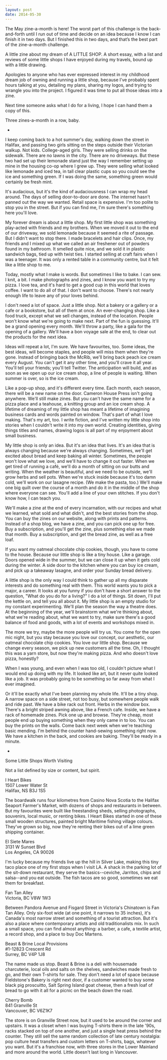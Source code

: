 ```yaml
---
layout: post
date: 2014-05-30
---
```


The May zine-a-month is here! The worst part of this challenge is the back-and-forth until I run out of time and decide on an idea because I know I can finish it in two days. But I finished this in two days, and that’s the best part of the zine-a-month challenge.

A little zine about my dream of A LITTLE SHOP. A short essay, with a list and reviews of some little shops I have enjoyed during my travels, bound up with a little drawing.

Apologies to anyone who has ever expressed interest in my childhood dream job of owning and running a little shop, because I’ve probably spent hours talking at you, detailing my plans, sharing my logos, and trying to wrangle you into the project. I figured it was time to put all those ideas into a zine.

Next time someone asks what I do for a living, I hope I can hand them a copy of this.

Three zines-a-month in a row, baby.

-

I keep coming back to a hot summer's day, walking down the street in Halifax, and passing two girls sitting on the steps outside their Victorian walkup. Not kids. College-aged girls. They were selling drinks on the sidewalk. There are no lawns in the city. There are no driveways. But these two had set up their lemonade stand just the way I remember setting up mine in the housing co-op where I grew up. They were selling what looked like lemonade and iced tea, in tall clear plastic cups so you could see the ice and something green. If I was doing the same, something green would certainly be fresh mint.
     
It's audacious, but it's the kind of audaciousness I can wrap my head around. The days of selling door-to-door are done. The internet hasn't panned out the way we wanted. Retail space is expensive. I'm too polite to stop you in the street. But if you can find me, I'm sure there's something here you'll love.
     
My forever dream is about a little shop. My first little shop was something play-acted with friends and my brothers. When we moved it out to the end of our driveway, we sold lemonade because it seemed a rite of passage. But I didn't want to stop there. I made bracelets and hair clips. Once, my friends and I mixed up what we called an air freshener out of powders found in my bathroom. It smelled quite nice, and we sold it in plastic sandwich bags, tied up with twist ties. I started selling at craft fairs when I was a teenager. It was only a rented table in a community centre, but it felt like a little shop to me.
     
Today, mostly what I make is words. But sometimes I like to bake. I can sew. I knit, a bit. I make photographs and zines, and I know you want to try my pizza. I love tea, and it's hard to get a good cup in this world that loves coffee. I want to do all of that. I don't want to choose. There's not nearly enough life to leave any of your loves behind. 
     
I don't need a lot of space. Just a little shop. Not a bakery or a gallery or a cafe or a bookstore, but all of them at once. An ever-changing shop. Like a food truck, except what we sell changes, instead of the location. People won't know what we're going to make next. Part of the fun is guessing. It'll be a grand opening every month. We'll throw a party, like a gala for the opening of a gallery. We'll have a bon voyage sale at the end, to clear out the products for the next idea. 
     
Ideas will repeat a lot, I'm sure. We have favourites, too. Some ideas, the best ideas, will become staples, and people will miss them when they're gone. Instead of bringing back the McRib, we'll bring back peach ice cream every August. You can't get it any other time, and you'll crave it all year. You'll tell your friends; you'll tell Twitter. The anticipation will build, and as soon as we open up our ice cream shop, a line of people is waiting. When summer is over, so is the ice cream.
     
Like a pop-up shop, and it's different every time. Each month, each season, there will be a new name on the door. Cameron House Press isn't going anywhere. We'll still make zines. But you can't have the same name for a pizza place and a teahouse, a knitting group and an ice cream shop. A lifetime of dreaming of my little shop has meant a lifetime of imagining business cards and words painted on window. That's part of what I love making. That's my art, too. I write fiction, and I've written my little shop into stories when I couldn't write it into my own world. Creating identities, giving things titles and names, drawing logos is all part of my enjoyment about small business.
     
My little shop is only an idea. But it's an idea that lives. It's an idea that is always changing because we're always changing. Sometimes, we'll get excited about bread and keep baking all winter. Sometimes, the people won't love what we love, and we'll have to change it out faster. When we get tired of running a café, we'll do a month of sitting on our butts and writing. When the weather is beautiful, and we need to be outside, we'll grow herbs and sell pots. When we're stuck inside because it's too damn cold, we'll work on our lasagne recipe. (We make the pasta, too.) We'll make one big quilt over the course of a month and do it in the middle of the shop where everyone can see. You'll add a line of your own stitches. If you don't know how, I can teach you.
     
We'll make a zine at the end of every incarnation, with our recipes and what we learned, what sold and what didn't, and the best stories from the shop. You can buy the zines on our website, along with prints and patterns. Instead of a shop blog, we have a zine, and you can pick one up for free. Buy a subscription, and you'll get the zine, plus something else we made that month. Buy a subscription, and get the bread zine, as well as a free loaf.  
     
If you want my oatmeal chocolate chip cookies, though, you have to come to the house. Because our little shop is like a tiny house. Like a garage. Doors opened wide in the summer, but we can close it up when it gets cold during the winter. A side door to the kitchen where you can buy ice cream, and pick up a takeaway lasagne, and order your Sunday bread delivery. 
     
A little shop is the only way I could think to gather up all my disparate interests and do something real with them. This world wants you to pick a major, a career. It looks at you funny if you don't have a short answer to the question, "What do you do for a living?" I do a lot of things. Sit down, I'll put the kettle on, and tell you all about it. My little shop is an empty studio for my constant experimenting. We'll plan the season the way a theatre does. At the beginning of the year, we'll brainstorm what we're thinking about, what we're reading about, what we want to try, make sure there's a good balance of food and goods, with a lot of events and workshops mixed in. 
     
The more we try, maybe the more people will try us. You come for the open mic night, but you stay because you love our concept, our aesthetic, our oatmeal chocolate chip cookies. You love our little shop. Because we change every season, we pick up new customers all the time. Oh, I thought this was a yarn store, but now they're making pizza. And who doesn't love pizza, honestly? 
     
When I was young, and even when I was too old, I couldn't picture what I would end up doing with my life. It looked like art, but it never quite looked like a job. It was probably going to be something so far away from what I ever imagined. 
     
Or it'll be exactly what I've been planning my whole life. It'll be a tiny shop. A narrow space on a side street, not too busy, but somewhere people walk and ride past. We have a bike rack out front. Herbs in the window box. There's a bright striped awning above, like a French cafe. Inside, we have a rack of homemade zines. Pick one up and browse. They're cheap, most people end up buying something when they only came in to loo. You can buy the prints on the walls. Come back next week when we're teaching basic mending. I'm behind the counter hand-sewing something right now. We have a kitchen in the back, and cookies are baking. They'll be ready in a minute.

-
     
Some Little Shops Worth Visiting

Not a list defined by size or content, but spirit. 

I Heart Bikes  
1507 Lower Water St  
Halifax, NS B3J 1S5

The boardwalk runs four kilometres from Casino Nova Scotia to the Halifax Seaport Farmer's Market, with dozens of shops and restaurants in between. But my favourites were built like freestanding sheds, selling photographs, souvenirs, local music, or renting bikes. I Heart Bikes started in one of these small wooden structures, painted bright Maritime fishing village colours. They've grown so big, now they're renting their bikes out of a lime green shipping container.

El Siete Mares  
3131 W Sunset Blvd  
Los Angeles, CA 90026

I'm lucky because my friends live up the hill in Silver Lake, making this tiny taco place one of my first stops when I visit LA. A shack in the parking lot of the sit-down restaurant, they serve the basics--ceviche, Jarritos, chips and salsa--and you eat outside. The fish tacos are so good, sometimes we eat them for breakfast.

Fan Tan Alley  
Victoria, BC V8W 1W3

Between Pandora Avenue and Fisgard Street in Victoria's Chinatown is Fan Tan Alley. Only six-foot wide (at one point, it narrows to 35 inches), it's Canada's most narrow street and something of a tourist attraction. But it's also a place where contemporary artists and old traditionalists mix. In such a small space, you can find almost anything: a barber, a cafe, a textile artist, a record shop, and a place to buy Doc Martens.

Beast & Brine Local Provisions  
#1-12823 Crescent Rd  
Surrey, BC V4P 1J8

The name made us stop. Beast & Brine is a deli with housemade charcuterie, local oils and salts on the shelves, sandwiches made fresh to go, and their own T-shirts for sale. They don't need a lot of space because Fieldstone's Bakery is right next door, if a customer wanted to buy some black pig proscuitto, Salt Spring Island goat cheese, then a fresh loaf of bread to go with it all for a picnic on the beach down the road.

Cherry Bomb  
841 Granville St  
Vancouver, BC V6Z1K7

The store is on Granville Street now, but it used to be around the corner and upstairs. It was a closet when I was buying T-shirts there in the late '90s, racks stacked on top of one another, and just a single heat press behind the counter. They still sell the same random collection of late century nostalgia: pop culture heat transfers and custom letters on T-shirts, bags, whatever you want. But it's a franchise now, with three stores in the Lower Mainland and more around the world. Little doesn't last long in Vancouver.

